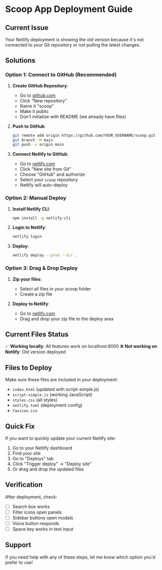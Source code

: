 # Scoop App Deployment Guide

## Current Issue
Your Netlify deployment is showing the old version because it's not connected to your Git repository or not pulling the latest changes.

## Solutions

### Option 1: Connect to GitHub (Recommended)

1. **Create GitHub Repository**:
   - Go to [github.com](https://github.com)
   - Click "New repository"
   - Name it "scoop"
   - Make it public
   - Don't initialize with README (we already have files)

2. **Push to GitHub**:
   ```bash
   git remote add origin https://github.com/YOUR_USERNAME/scoop.git
   git branch -M main
   git push -u origin main
   ```

3. **Connect Netlify to GitHub**:
   - Go to [netlify.com](https://netlify.com)
   - Click "New site from Git"
   - Choose "GitHub" and authorize
   - Select your `scoop` repository
   - Netlify will auto-deploy

### Option 2: Manual Deploy

1. **Install Netlify CLI**:
   ```bash
   npm install -g netlify-cli
   ```

2. **Login to Netlify**:
   ```bash
   netlify login
   ```

3. **Deploy**:
   ```bash
   netlify deploy --prod --dir .
   ```

### Option 3: Drag & Drop Deploy

1. **Zip your files**:
   - Select all files in your scoop folder
   - Create a zip file

2. **Deploy to Netlify**:
   - Go to [netlify.com](https://netlify.com)
   - Drag and drop your zip file to the deploy area

## Current Files Status

✅ **Working locally**: All features work on localhost:8000
❌ **Not working on Netlify**: Old version deployed

## Files to Deploy

Make sure these files are included in your deployment:
- `index.html` (updated with script-simple.js)
- `script-simple.js` (working JavaScript)
- `styles.css` (all styles)
- `netlify.toml` (deployment config)
- `favicon.ico`

## Quick Fix

If you want to quickly update your current Netlify site:

1. Go to your Netlify dashboard
2. Find your site
3. Go to "Deploys" tab
4. Click "Trigger deploy" → "Deploy site"
5. Or drag and drop the updated files

## Verification

After deployment, check:
- [ ] Search box works
- [ ] Filter icons open panels
- [ ] Sidebar buttons open modals
- [ ] Voice button responds
- [ ] Space key works in text input

## Support

If you need help with any of these steps, let me know which option you'd prefer to use!
